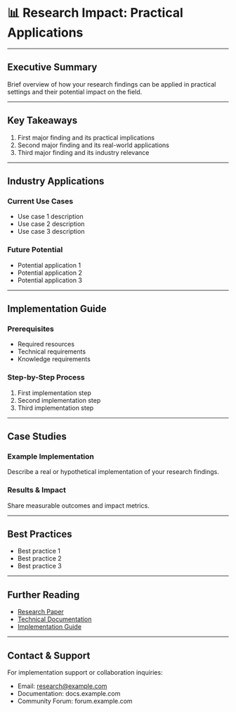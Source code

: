 # 📊 Research Impact: Practical Applications

---

## Executive Summary

Brief overview of how your research findings can be applied in practical settings and their potential impact on the field.

---

## Key Takeaways

1. First major finding and its practical implications
2. Second major finding and its real-world applications
3. Third major finding and its industry relevance

---

## Industry Applications

### Current Use Cases

- Use case 1 description
- Use case 2 description
- Use case 3 description

### Future Potential

- Potential application 1
- Potential application 2
- Potential application 3

---

## Implementation Guide

### Prerequisites

* Required resources
* Technical requirements
* Knowledge requirements

### Step-by-Step Process

1. First implementation step
2. Second implementation step
3. Third implementation step

---

## Case Studies

### Example Implementation

Describe a real or hypothetical implementation of your research findings.

### Results & Impact

Share measurable outcomes and impact metrics.

---

## Best Practices

* Best practice 1
* Best practice 2
* Best practice 3

---

## Further Reading

- [Research Paper](link-to-paper)
- [Technical Documentation](link-to-docs)
- [Implementation Guide](link-to-guide)

---

## Contact & Support

For implementation support or collaboration inquiries:
- Email: research@example.com
- Documentation: docs.example.com
- Community Forum: forum.example.com
